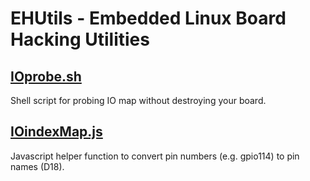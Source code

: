 # EHUtils - Embedded Linux Board Hacking Utilities
## [IOprobe.sh](IOprobe.sh)
Shell script for probing IO map without destroying your board.

## [IOindexMap.js](IOindexMap.js)
Javascript helper function to convert pin numbers (e.g. gpio114) to pin names (D18).

